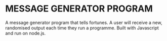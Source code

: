 # MESSAGE GENERATOR PROGRAM 
A message generator program that tells fortunes. A user will receive a new, randomised output each time they run a programme. 
Built with Javascript and run on node.js.

